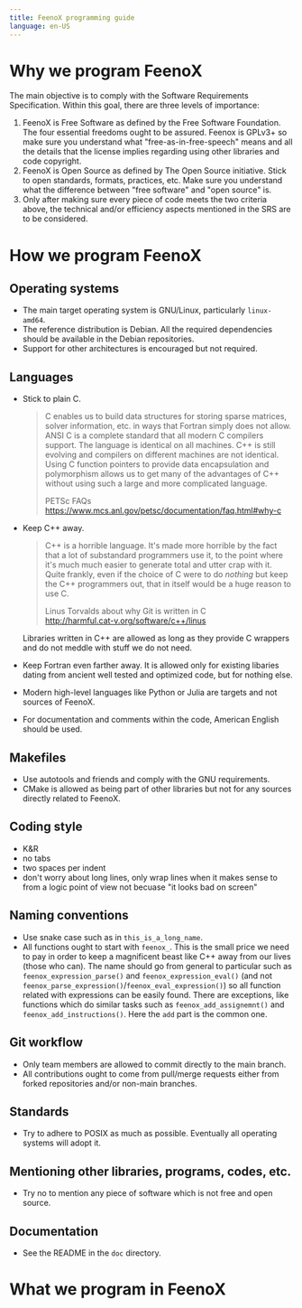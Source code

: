 ```yaml
---
title: FeenoX programming guide
language: en-US
---
```


# Why we program FeenoX

The main objective is to comply with the Software Requirements Specification. Within this goal, there are three levels of importance:

 1. FeenoX is Free Software as defined by the Free Software Foundation. The four essential freedoms ought to be assured. Feenox is GPLv3+ so make sure you understand what "free-as-in-free-speech" means and all the details that the license implies regarding using other libraries and code copyright.
 2. FeenoX is Open Source as defined by The Open Source initiative. Stick to open standards, formats, practices, etc. Make sure you understand what the difference between "free software" and "open source" is.
 3. Only after making sure every piece of code meets the two criteria above, the technical and/or efficiency aspects mentioned in the SRS are to be considered.

# How we program FeenoX


## Operating systems

 * The main target operating system is GNU/Linux, particularly `linux-amd64`.
 * The reference distribution is Debian. All the required dependencies should be available in the Debian repositories.
 * Support for other architectures is encouraged but not required.

## Languages

 * Stick to plain C.
 
   > C enables us to build data structures for storing sparse matrices, solver information, etc. in ways that Fortran simply does not allow. ANSI C is a complete standard that all modern C compilers support. The language is identical on all machines. C++ is still evolving and compilers on different machines are not identical. Using C function pointers to provide data encapsulation and polymorphism allows us to get many of the advantages of C++ without using such a large and more complicated language.
   >
   > PETSc FAQs  
   > <https://www.mcs.anl.gov/petsc/documentation/faq.html#why-c>
    
 * Keep C++ away.
 
   > C++ is a horrible language. It's made more horrible by the fact that a lot of substandard programmers use it, to the point where it's much much easier to generate total and utter crap with it. Quite frankly, even if the choice of C were to do *nothing* but keep the C++ programmers out, that in itself would be a huge reason to use C.
   >
   > Linus Torvalds about why Git is written in C  
   > <http://harmful.cat-v.org/software/c++/linus>
   
 
   Libraries written in C++ are allowed as long as they provide C wrappers and do not meddle with stuff we do not need.
   
 * Keep Fortran even farther away. It is allowed only for existing libaries dating from ancient well tested and optimized code, but for nothing else.
 
 * Modern high-level languages like Python or Julia are targets and not sources of FeenoX.
 
 * For documentation and comments within the code, American English should be used.

## Makefiles

 * Use autotools and friends and comply with the GNU requirements.
 * CMake is allowed as being part of other libraries but not for any sources directly related to FeenoX.

## Coding style

 * K&R
 * no tabs
 * two spaces per indent
 * don't worry about long lines, only wrap lines when it makes sense to from a logic point of view not becuase "it looks bad on screen"

## Naming conventions

 * Use snake case such as in `this_is_a_long_name`.
 * All functions ought to start with `feenox_`. This is the small price we need to pay in order to keep a magnificent beast like C++ away from our lives (those who can). The name should go from general to particular such as `feenox_expression_parse()` and `feenox_expression_eval()` (and not `feenox_parse_expression()`/`feenox_eval_expression()`) so all function related with expressions can be easily found. There are exceptions, like functions which do similar tasks such as `feenox_add_assignemnt()` and `feenox_add_instructions()`. Here the `add` part is the common one.
 
## Git workflow

 * Only team members are allowed to commit directly to the main branch.
 * All contributions ought to come from pull/merge requests either from forked repositories and/or non-main branches.
 
## Standards

 * Try to adhere to POSIX as much as possible. Eventually all operating systems will adopt it.

## Mentioning other libraries, programs, codes, etc.

 * Try no to mention any piece of software which is not free and open source.

## Documentation

 * See the README in the `doc` directory.

 
# What we program in FeenoX
